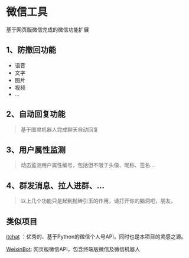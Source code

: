 # 微信工具
基于网页版微信完成的微信功能扩展
## 1、防撤回功能
- 语音
- 文字
- 图片
- 视频
- ...
## 2、自动回复功能
> 基于图灵机器人完成聊天自动回复
## 3、用户属性监测
> 动态监测用户属性编号，包括但不限于头像、昵称、签名...
## 4、群发消息、拉人进群、...
> 以上几个功能只是起到抛砖引玉的作用，请打开你的脑洞吧，朋友。

## 类似项目
[itchat](https://github.com/littlecodersh/ItChat) ：优秀的、基于Python的微信个人号API，同时也是本项目的灵感之源。

[WeixinBot](https://github.com/Urinx/WeixinBot): 网页版微信API，包含终端版微信及微信机器人
